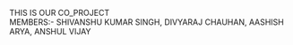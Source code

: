 THIS IS OUR CO_PROJECT
<br>
MEMBERS:- SHIVANSHU KUMAR SINGH, DIVYARAJ CHAUHAN, AASHISH ARYA, ANSHUL VIJAY
